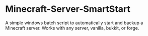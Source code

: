 # Minecraft-Server-SmartStart
A simple windows batch script to automatically start and backup a Minecraft server. Works with any server, vanilla, bukkit, or forge.
